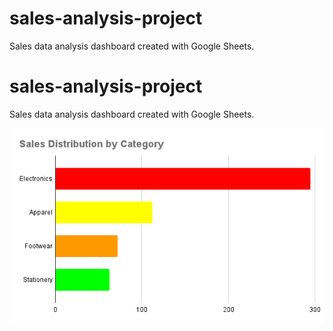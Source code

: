# sales-analysis-project
Sales data analysis dashboard created with Google Sheets.
# sales-analysis-project
Sales data analysis dashboard created with Google Sheets.

![Sales Chart](Sales%20Distribution%20by%20Category.png)



